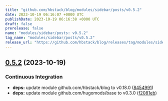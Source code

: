 ```yaml
---
title: "github.com/hbstack/blog/modules/sidebar/posts/v0.5.2"
date: 2023-10-19 06:16:07 +0000 UTC
publishDate: 2023-10-19 06:16:38 +0000 UTC
draft: false
prerelease: false
name: "modules/sidebar/posts: v0.5.2"
tag_name: "modules/sidebar/posts/v0.5.2"
release_url: "https://github.com/hbstack/blog/releases/tag/modules/sidebar/posts/v0.5.2"
---
```


## [0.5.2](https://github.com/hbstack/blog/compare/modules/sidebar/posts/v0.5.1...modules/sidebar/posts/v0.5.2) (2023-10-19)


### Continuous Integration

* **deps:** update module github.com/hbstack/blog to v0.18.0 ([8454991](https://github.com/hbstack/blog/commit/84549916c81e1169ddb29adc93446a7794b6af26))
* **deps:** update module github.com/hugomods/base to v0.3.0 ([f2081eb](https://github.com/hbstack/blog/commit/f2081eb1e0b3f8f607524d7febc533bc35b857fa))
